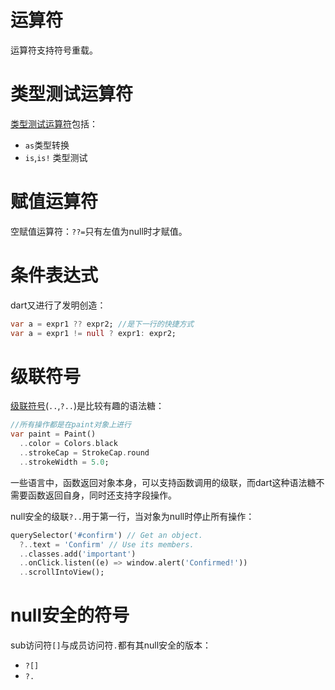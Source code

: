 # 运算符
运算符支持符号重载。

# 类型测试运算符
[类型测试运算符](https://dart.dev/guides/language/language-tour#type-test-operators)包括：

- `as`类型转换
- `is`,`is!` 类型测试

# 赋值运算符
空赋值运算符：`??=`只有左值为null时才赋值。

# 条件表达式
dart又进行了发明创造：
```dart
var a = expr1 ?? expr2; //是下一行的快捷方式
var a = expr1 != null ? expr1: expr2;
```

# 级联符号
[级联符号](https://dart.dev/guides/language/language-tour#cascade-notation)(`..`,`?..`)是比较有趣的语法糖：

```dart
//所有操作都是在paint对象上进行
var paint = Paint()
  ..color = Colors.black
  ..strokeCap = StrokeCap.round
  ..strokeWidth = 5.0;
```

一些语言中，函数返回对象本身，可以支持函数调用的级联，而dart这种语法糖不需要函数返回自身，同时还支持字段操作。

null安全的级联`?..`用于第一行，当对象为null时停止所有操作：
```dart
querySelector('#confirm') // Get an object.
  ?..text = 'Confirm' // Use its members.
  ..classes.add('important')
  ..onClick.listen((e) => window.alert('Confirmed!'))
  ..scrollIntoView();
```

# null安全的符号
sub访问符`[]`与成员访问符`.`都有其null安全的版本：

- `?[]`
- `?.`